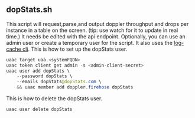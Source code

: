 ## dopStats.sh
This script will request,parse,and output doppler throughput and drops per instance in a table on the screen. (tip: use watch for it to update in real time.)
It needs be edited with the api endpoint. Optionally, you can use an admin user or create a temporary user for the script. 
It also uses the [log-cache cli](https://github.com/cloudfoundry/log-cache-cli).
This is how to set up the dopStats user.
```java
uaac target uaa.<systemFQDN>
uaac token client get admin -s <admin-client-secret>
uaac user add dopStats \
    --password dopStats \
    --emails dopStats@dopStats.com \
    && uaac member add doppler.firehose dopStats
```
This is how to delete the dopStats user.
```java
uaac user delete dopStats
```
